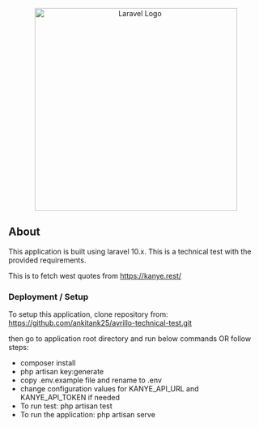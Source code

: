 <p align="center"><a href="https://laravel.com" target="_blank"><img src="https://raw.githubusercontent.com/laravel/art/master/logo-lockup/5%20SVG/2%20CMYK/1%20Full%20Color/laravel-logolockup-cmyk-red.svg" width="400" alt="Laravel Logo"></a></p>

## About

This application is built using laravel 10.x. This is a technical test with the provided requirements. 

This is to fetch west quotes from https://kanye.rest/

### Deployment / Setup

To setup this application, clone repository from:
https://github.com/ankitank25/avrillo-technical-test.git

then go to application root directory and run below commands OR follow steps:

- composer install
- php artisan key:generate
- copy .env.example file and rename to .env
- change configuration values for KANYE_API_URL and KANYE_API_TOKEN if needed
- To run test: php artisan test
- To run the application: php artisan serve
